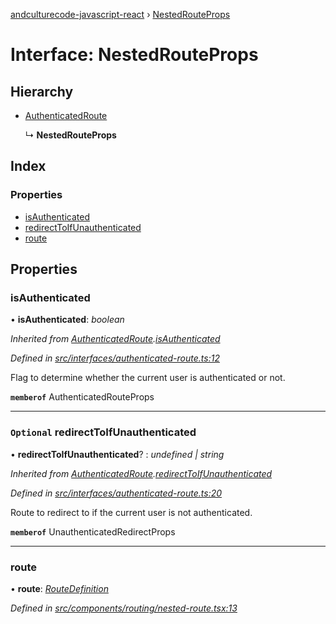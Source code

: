 [andculturecode-javascript-react](../README.md) › [NestedRouteProps](nestedrouteprops.md)

# Interface: NestedRouteProps

## Hierarchy

* [AuthenticatedRoute](authenticatedroute.md)

  ↳ **NestedRouteProps**

## Index

### Properties

* [isAuthenticated](nestedrouteprops.md#isauthenticated)
* [redirectToIfUnauthenticated](nestedrouteprops.md#optional-redirecttoifunauthenticated)
* [route](nestedrouteprops.md#route)

## Properties

###  isAuthenticated

• **isAuthenticated**: *boolean*

*Inherited from [AuthenticatedRoute](authenticatedroute.md).[isAuthenticated](authenticatedroute.md#isauthenticated)*

*Defined in [src/interfaces/authenticated-route.ts:12](https://github.com/AndcultureCode/AndcultureCode.JavaScript.React/blob/cb25f09/src/interfaces/authenticated-route.ts#L12)*

Flag to determine whether the current user is authenticated or not.

**`memberof`** AuthenticatedRouteProps

___

### `Optional` redirectToIfUnauthenticated

• **redirectToIfUnauthenticated**? : *undefined | string*

*Inherited from [AuthenticatedRoute](authenticatedroute.md).[redirectToIfUnauthenticated](authenticatedroute.md#optional-redirecttoifunauthenticated)*

*Defined in [src/interfaces/authenticated-route.ts:20](https://github.com/AndcultureCode/AndcultureCode.JavaScript.React/blob/cb25f09/src/interfaces/authenticated-route.ts#L20)*

Route to redirect to if the current user is not authenticated.

**`memberof`** UnauthenticatedRedirectProps

___

###  route

• **route**: *[RouteDefinition](routedefinition.md)*

*Defined in [src/components/routing/nested-route.tsx:13](https://github.com/AndcultureCode/AndcultureCode.JavaScript.React/blob/cb25f09/src/components/routing/nested-route.tsx#L13)*
